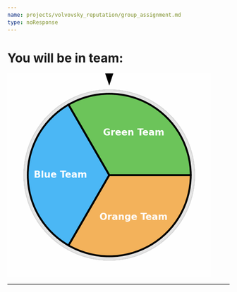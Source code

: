 ```yaml
---
name: projects/volvovsky_reputation/group_assignment.md
type: noResponse
---
```


# You will be in team:

![Randomize to Group](projects/volvovsky_reputation/roulette.gif)

---
